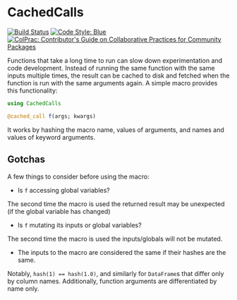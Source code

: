 # CachedCalls

[![Build Status](https://github.com/mzgubic/CachedCalls.jl/workflows/CI/badge.svg)](https://github.com/mzgubic/CachedCalls.jl/actions)
[![Code Style: Blue](https://img.shields.io/badge/code%20style-blue-4495d1.svg)](https://github.com/invenia/BlueStyle)
[![ColPrac: Contributor's Guide on Collaborative Practices for Community Packages](https://img.shields.io/badge/ColPrac-Contributor's%20Guide-blueviolet)](https://github.com/SciML/ColPrac)

Functions that take a long time to run can slow down experimentation and code development.
Instead of running the same function with the same inputs multiple times, the result can be cached to disk and fetched when the function is run with the same arguments again.
A simple macro provides this functionality:

```julia
using CachedCalls

@cached_call f(args; kwargs)
```

It works by hashing the macro name, values of arguments, and names and values of keyword arguments.

## Gotchas
A few things to consider before using the macro:

- Is `f` accessing global variables?

The second time the macro is used the returned result may be unexpected (if the global variable has changed)

- Is `f` mutating its inputs or global variables?

The second time the macro is used the inputs/globals will not be mutated.

- The inputs to the macro are considered the same if their hashes are the same.

Notably, `hash(1) == hash(1.0)`, and similarly for `DataFrame`s that differ only by column names.
Additionally, function arguments are differentiated by name only.

